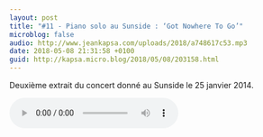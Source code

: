 ```yaml
---
layout: post
title: "#11 - Piano solo au Sunside : ‘Got Nowhere To Go’"
microblog: false
audio: http://www.jeankapsa.com/uploads/2018/a748617c53.mp3
date: 2018-05-08 21:31:58 +0100
guid: http://kapsa.micro.blog/2018/05/08/203158.html
---
```

Deuxième extrait du concert donné au Sunside le 25 janvier 2014.

<audio controls="controls" src="http://www.jeankapsa.com/uploads/2018/a748617c53.mp3" />
